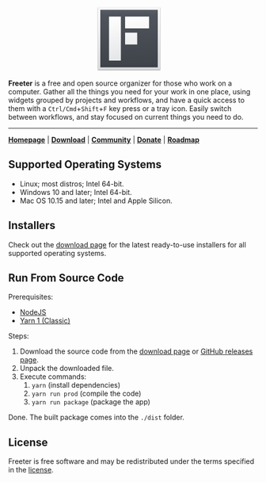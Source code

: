 <p align="center"><img src="https://raw.githubusercontent.com/FreeterApp/Freeter/master/resources/linux/freeter-icons/256x256.png" style="margin-right: 16px; width: 128px; height: 128px"/></p>

**Freeter** is a free and open source organizer for those who work on a computer. Gather all the things you need for your work in one place, using widgets grouped by projects and workflows, and have a quick access to them with a `Ctrl/Cmd`+`Shift`+`F` key press or a tray icon. Easily switch between workflows, and stay focused on current things you need to do.

---

[**Homepage**][home] | [**Download**][download] | [**Community**][community] | [**Donate**][donate] | [**Roadmap**][roadmap]

## Supported Operating Systems

- Linux; most distros; Intel 64-bit.
- Windows 10 and later; Intel 64-bit.
- Mac OS 10.15 and later; Intel and Apple Silicon.

## Installers

Check out the [download page][download] for the latest ready-to-use installers for all supported operating systems.

## Run From Source Code

Prerequisites:
- [NodeJS](https://nodejs.org/en)
- [Yarn 1 (Classic)](https://classic.yarnpkg.com/lang/en/)

Steps:
1. Download the source code from the [download page][download] or [GitHub releases page](https://github.com/FreeterApp/Freeter/releases).
2. Unpack the downloaded file.
3. Execute commands:
    1. `yarn` (install dependencies)
    2. `yarn run prod` (compile the code)
    3. `yarn run package` (package the app)

Done. The built package comes into the `./dist` folder.

## License

Freeter is free software and may be redistributed under the terms specified in the [license].

[home]: https://freeter.io/v2/
[download]: https://freeter.io/v2/download
[community]: https://community.freeter.io/
[donate]: https://freeter.io/v2/sponsor
[roadmap]: https://community.freeter.io/topic/2/planned-features
[license]: https://github.com/FreeterApp/Freeter/blob/master/COPYING
